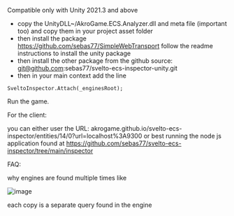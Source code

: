 Compatible only with Unity 2021.3 and above

* copy the UnityDLL~/AkroGame.ECS.Analyzer.dll and meta file (important too) and copy them in your project asset folder
* then install the package https://github.com/sebas77/SimpleWebTransport follow the readme instructions to install the unity package
* then install the other package from the github source: git@github.com:sebas77/svelto-ecs-inspector-unity.git
* then in your main context add the line
```
SveltoInspector.Attach(_enginesRoot);
```
Run the game.

For the client:

you can either user the URL: akrogame.github.io/svelto-ecs-inspector/entities/14/0?url=localhost%3A9300
or best running the node js application found at https://github.com/sebas77/svelto-ecs-inspector/tree/main/inspector

FAQ:

why engines are found multiple times like

![image](https://user-images.githubusercontent.com/945379/208312024-8a996eae-cfa7-4f2e-83f8-b0f4c41750b7.png)

each copy is a separate query found in the engine
